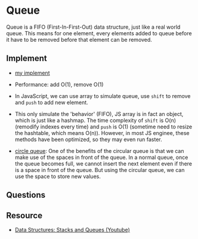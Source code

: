 # Queue
Queue is a FIFO (First-In-First-Out) data structure, just like a real world queue. This means for one element, every elements added to queue before it have to be removed before that element can be removed.

## Implement
- [my implement](queue.js)
- Performance: add O(1), remove O(1)
- In JavaScript, we can use array to simulate queue, use `shift` to remove and `push` to add new element.
- This only simulate the 'behavior' (FIFO), JS array is in fact an object, which is just like a hashmap. The time complexity of `shift` is O(n)(remodify indexes every time) and `push` is O(1) (sometime need to resize the hashtable, which means O(n)). However, in most JS enginee, these methods have been optimized, so they may even run faster.

- [circle queue](circleQueue.js): One of the benefits of the circular queue is that we can make use of the spaces in front of the queue. In a normal queue, once the queue becomes full, we cannot insert the next element even if there is a space in front of the queue. But using the circular queue, we can use the space to store new values.

## Questions

## Resource
- [Data Structures: Stacks and Queues (Youtube)](https://www.youtube.com/watch?v=wjI1WNcIntg)

